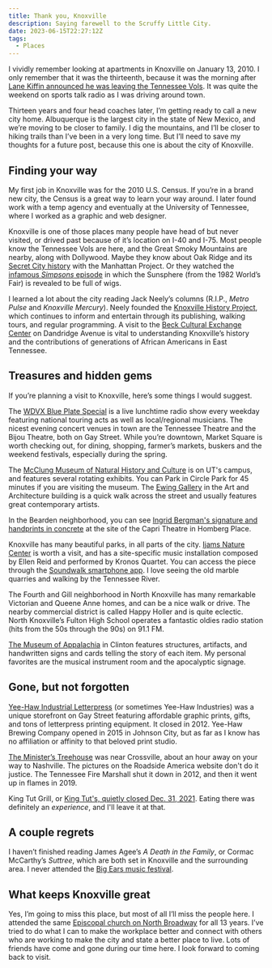 ```yaml
---
title: Thank you, Knoxville
description: Saying farewell to the Scruffy Little City.
date: 2023-06-15T22:27:12Z
tags:
  - Places
---
```


I vividly remember looking at apartments in Knoxville on January 13, 2010. I only remember that it was the thirteenth, because it was the morning after [Lane Kiffin announced he was leaving the Tennessee Vols](https://www.knoxnews.com/story/sports/college/university-of-tennessee/football/2020/01/12/10-years-ago-lane-kiffin-left-tennessee-vols-become-coach-usc/4448431002/). It was quite the weekend on sports talk radio as I was driving around town. 

Thirteen years and four head coaches later, I’m getting ready to call a new city home. Albuquerque is the largest city in the state of New Mexico, and we’re moving to be closer to family. I dig the mountains, and I’ll be closer to hiking trails than I’ve been in a very long time. But I’ll need to save my thoughts for a future post, because this one is about the city of Knoxville.

## Finding your way
My first job in Knoxville was for the 2010 U.S. Census. If you’re in a brand new city, the Census is a great way to learn your way around. I later found work with a temp agency and eventually at the University of Tennessee, where I worked as a graphic and web designer.

Knoxville is one of those places many people have head of but never visited, or drived past because of it’s location on I-40 and I-75. Most people know the Tennessee Vols are here, and the Great Smoky Mountains are nearby, along with Dollywood. Maybe they know about Oak Ridge and its [Secret City history](https://en.wikipedia.org/wiki/Oak_Ridge,_Tennessee#Manhattan_Project) with the Manhattan Project. Or they watched the [infamous <i>Simpsons</i> episode](https://en.wikipedia.org/wiki/Bart_on_the_Road) in which the Sunsphere (from the 1982 World’s Fair) is revealed to be full of wigs.

I learned a lot about the city reading Jack Neely’s columns (R.I.P., <i>Metro Pulse</i> and <i>Knoxville Mercury</i>). Neely founded the [Knoxville History Project](https://knoxvillehistoryproject.org/about/), which continues to inform and entertain through its publishing, walking tours, and regular programming. A visit to the [Beck Cultural Exchange Center](https://www.beckcenter.net/) on Dandridge Avenue is vital to understanding Knoxville’s history and the contributions of generations of African Americans in East Tennessee.


## Treasures and hidden gems

If you’re planning a visit to Knoxville, here’s some things I would suggest.

The [WDVX Blue Plate Special](https://wdvx.com/program/blue-plate-special/) is a live lunchtime radio show every weekday featuring national touring acts as well as local/regional musicians. The nicest evening concert venues in town are the Tennessee Theatre and the Bijou Theatre, both on Gay Street. While you’re downtown, Market Square is worth checking out, for dining, shopping, farmer’s markets, buskers and the weekend festivals, especially during the spring.

The [McClung Museum of Natural History and Culture](https://mcclungmuseum.utk.edu/visit/exhibitions/) is on UT's campus, and features several rotating exhibits. You can Park in Circle Park for 45 minutes if you are visiting the museum. The [Ewing Gallery](https://ewing-gallery.utk.edu/) in the Art and Architecture building is a quick walk across the street and usually features great contemporary artists.

In the Bearden neighborhood, you can see [Ingrid Bergman's signature and handprints in concrete](https://knoxvillehistoryproject.org/bearden-historic-points-interest/) at the site of the Capri Theatre in Homberg Place.

Knoxville has many beautiful parks, in all parts of the city. [Ijams Nature Center](https://www.ijams.org/) is worth a visit, and has a site-specific music installation composed by Ellen Reid and performed by Kronos Quartet. You can access the piece through the [Soundwalk smartphone app](https://www.ellenreidsoundwalk.com/). I love seeing the old marble quarries and walking by the Tennessee River.

The Fourth and Gill neighborhood in North Knoxville has many remarkable Victorian and Queene Anne homes, and can be a nice walk or drive. The nearby commercial district is called Happy Holler and is quite eclectic. North Knoxville’s Fulton High School operates a fantastic oldies radio station (hits from the 50s through the 90s) on 91.1 FM.

[The Museum of Appalachia](https://www.museumofappalachia.org/) in Clinton features structures, artifacts, and handwritten signs and cards telling the story of each item. My personal favorites are the musical instrument room and the apocalyptic signage.


## Gone, but not forgotten
[Yee-Haw Industrial Letterpress](https://panhandlermagazine.com/art/yee-haw-industries/) (or sometimes Yee-Haw Industries) was a unique storefront on Gay Street featuring affordable graphic prints, gifts, and tons of letterpress printing equipment. It closed in 2012. Yee-Haw Brewing Company opened in 2015 in Johnson City, but as far as I know has no affiliation or affinity to that beloved print studio.

[The Minister’s Treehouse](https://www.roadsideamerica.com/story/13769) was near Crossville, about an hour away on your way to Nashville. The pictures on the Roadside America website don't do it justice. The Tennessee Fire Marshall shut it down in 2012, and then it went up in flames in 2019.

King Tut Grill, or [King Tut's, quietly closed Dec. 31, 2021](https://www.knoxnews.com/story/shopper-news/south-knox/2022/02/02/king-tut-grill-south-knoxville-closes-after-decades/9226752002/). Eating there was definitely an *experience*, and I'll leave it at that.


## A couple regrets
I haven’t finished reading James Agee’s <i>A Death in the Family</i>, or Cormac McCarthy’s <i>Suttree</i>, which are both set in Knoxville and the surrounding area. I never attended the [Big Ears music festival](https://bigearsfestival.org/).


## What keeps Knoxville great
Yes, I’m going to miss this place, but most of all I’ll miss the people here. I attended the same [Episcopal church on North Broadway](https://www.stjamesknox.org/) for all 13 years. I’ve tried to do what I can to make the workplace better and connect with others who are working to make the city and state a better place to live. Lots of friends have come and gone during our time here. I look forward to coming back to visit.
